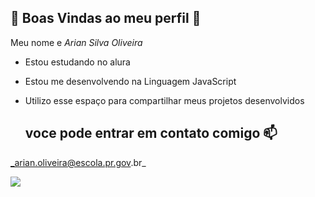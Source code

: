 ## 🔴 Boas Vindas ao meu perfil 🔴

Meu nome e _Arian Silva Oliveira_

- Estou estudando no alura
- Estou me desenvolvendo na Linguagem JavaScript
- Utilizo esse espaço para compartilhar meus projetos desenvolvidos

  ## voce pode entrar em contato comigo 📫

_arian.oliveira@escola.pr.gov.br_


![](https://media1.tenor.com/m/tP7v1dUc2y0AAAAd/ronaldinho-ronaldinho-gaucho.gif)


